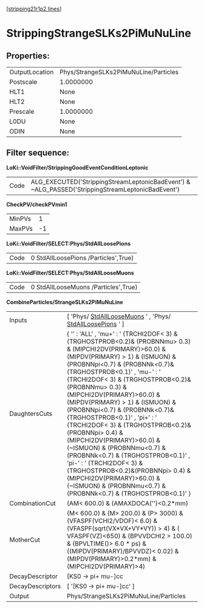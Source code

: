 [[stripping21r1p2 lines]](./stripping21r1p2-leptonic)

# StrippingStrangeSLKs2PiMuNuLine

## Properties:

|                |                                       |
|----------------|---------------------------------------|
| OutputLocation | Phys/StrangeSLKs2PiMuNuLine/Particles |
| Postscale      | 1.0000000                             |
| HLT1           | None                                  |
| HLT2           | None                                  |
| Prescale       | 1.0000000                             |
| L0DU           | None                                  |
| ODIN           | None                                  |

## Filter sequence:

**LoKi::VoidFilter/StrippingGoodEventConditionLeptonic**

|      |                                                                                                   |
|------|---------------------------------------------------------------------------------------------------|
| Code | ALG_EXECUTED('StrippingStreamLeptonicBadEvent') & \~ALG_PASSED('StrippingStreamLeptonicBadEvent') |

**CheckPV/checkPVmin1**

|        |     |
|--------|-----|
| MinPVs | 1   |
| MaxPVs | -1  |

**LoKi::VoidFilter/SELECT:Phys/StdAllLoosePions**

|      |                                      |
|------|--------------------------------------|
| Code | 0 StdAllLoosePions /Particles',True) |

**LoKi::VoidFilter/SELECT:Phys/StdAllLooseMuons**

|      |                                      |
|------|--------------------------------------|
| Code | 0 StdAllLooseMuons /Particles',True) |

**CombineParticles/StrangeSLKs2PiMuNuLine**

|                  |                                                                                                                                                                                                                                                                                                                                                                                                                                                                                                                                                                                                                                                                                                                                                |
|------------------|------------------------------------------------------------------------------------------------------------------------------------------------------------------------------------------------------------------------------------------------------------------------------------------------------------------------------------------------------------------------------------------------------------------------------------------------------------------------------------------------------------------------------------------------------------------------------------------------------------------------------------------------------------------------------------------------------------------------------------------------|
| Inputs           | [ 'Phys/ [StdAllLooseMuons](./stripping21r1p2-stdallloosemuons) ' , 'Phys/ [StdAllLoosePions](./stripping21r1p2-stdallloosepions) ' ]                                                                                                                                                                                                                                                                                                                                                                                                                                                                                                                                                                                                        |
| DaughtersCuts    | { '' : 'ALL' , 'mu+' : ' (TRCHI2DOF\< 3) & (TRGHOSTPROB\<0.2)& (PROBNNmu\> 0.3) & (MIPCHI2DV(PRIMARY)\>60.0) & (MIPDV(PRIMARY) \> 1) & (ISMUON) & (PROBNNpi\<0.7) & (PROBNNk\<0.7)& (TRGHOSTPROB\<0.1)' , 'mu-' : ' (TRCHI2DOF\< 3) & (TRGHOSTPROB\<0.2)& (PROBNNmu\> 0.3) & (MIPCHI2DV(PRIMARY)\>60.0) & (MIPDV(PRIMARY) \> 1) & (ISMUON) & (PROBNNpi\<0.7) & (PROBNNk\<0.7)& (TRGHOSTPROB\<0.1)' , 'pi+' : ' (TRCHI2DOF\< 3) & (TRGHOSTPROB\<0.2)&(PROBNNpi\> 0.4) & (MIPCHI2DV(PRIMARY)\>60.0) & (\~ISMUON) & (PROBNNmu\<0.7) & (PROBNNk\<0.7) & (TRGHOSTPROB\<0.1)' , 'pi-' : ' (TRCHI2DOF\< 3) & (TRGHOSTPROB\<0.2)&(PROBNNpi\> 0.4) & (MIPCHI2DV(PRIMARY)\>60.0) & (\~ISMUON) & (PROBNNmu\<0.7) & (PROBNNk\<0.7) & (TRGHOSTPROB\<0.1)' } |
| CombinationCut   | (AM\< 600.0) & (AMAXDOCA('')\<0.2\*mm)                                                                                                                                                                                                                                                                                                                                                                                                                                                                                                                                                                                                                                                                                                         |
| MotherCut        | (M\< 600.0) & (M\> 200.0) & (P\> 3000) & (VFASPF(VCHI2/VDOF)\< 6.0) & (VFASPF(sqrt(VX\*VX+VY\*VY)) \> 4) & ( VFASPF(VZ)\<650) & (BPVVDCHI2 \> 100.0) & (BPVLTIME()\> 6.0 \* ps) & ((MIPDV(PRIMARY)/BPVVDZ)\< 0.02) & (MIPDV(PRIMARY)\>0.2\*mm) & (MIPCHI2DV(PRIMARY)\>4)                                                                                                                                                                                                                                                                                                                                                                                                                                                                       |
| DecayDescriptor  | [KS0 -\> pi+ mu-]cc                                                                                                                                                                                                                                                                                                                                                                                                                                                                                                                                                                                                                                                                                                                          |
| DecayDescriptors | [ '[KS0 -\> pi+ mu-]cc' ]                                                                                                                                                                                                                                                                                                                                                                                                                                                                                                                                                                                                                                                                                                                  |
| Output           | Phys/StrangeSLKs2PiMuNuLine/Particles                                                                                                                                                                                                                                                                                                                                                                                                                                                                                                                                                                                                                                                                                                          |
